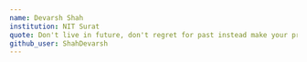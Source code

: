 ```yaml
---
name: Devarsh Shah
institution: NIT Surat
quote: Don't live in future, don't regret for past instead make your present worthful
github_user: ShahDevarsh
---
```

